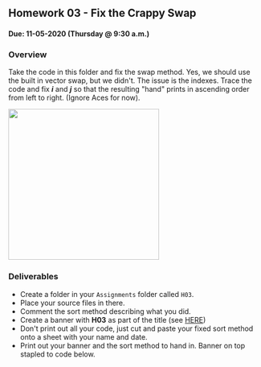 ## Homework 03 - Fix the Crappy Swap
#### Due: 11-05-2020 (Thursday @ 9:30 a.m.)


### Overview

Take the code in this folder and fix the swap method. Yes, we should use the built in vector swap, but we didn't. The issue is the indexes. Trace the code and fix ***i*** and ***j*** so that the resulting "hand" prints in ascending order from left to right. (Ignore Aces for now).

<img src="https://cs.msutexas.edu/~griffin/zcloud/zcloud-files/blackjack_swap.png" width="300">

### Deliverables

- Create a folder in your `Assignments` folder called `H03`.
- Place your source files in there. 
- Comment the sort method describing what you did. 
- Create a banner with **H03** as part of the title (see [HERE](../../Resources/03-Banner/README.md))
- Don't print out all your code, just cut and paste your fixed sort method onto a sheet with your name and date. 
- Print out your banner and the sort method to hand in. Banner on top stapled to code below.
